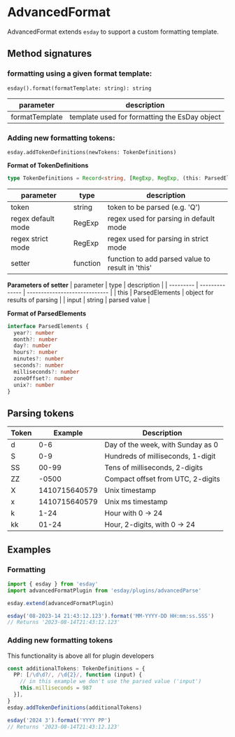 # AdvancedFormat

AdvancedFormat extends `esday` to support a custom formatting template.

## Method signatures
### formatting using a given format template:
```
esday().format(formatTemplate: string): string
```

| parameter      | description                                   |
| -------------- | --------------------------------------------- |
| formatTemplate | template used for formatting the EsDay object |

### Adding new formatting tokens:
```
esday.addTokenDefinitions(newTokens: TokenDefinitions)
```

**Format of TokenDefinitions**
```typescript
type TokenDefinitions = Record<string, [RegExp, RegExp, (this: ParsedElements, input: string) => void]>
```

| parameter          | type     | description                                      |
| ------------------ | -------- | ------------------------------------------------ |
| token              | string   | token to be parsed (e.g. 'Q')                    |
| regex default mode | RegExp   | regex used for parsing in default mode           |
| regex strict mode  | RegExp   | regex used for parsing in strict mode            |
| setter             | function | function to add parsed value to result in 'this' |

**Parameters of setter**
| parameter | type           | description                   |
| --------- | -------------- | ----------------------------- |
| this      | ParsedElements | object for results of parsing |
| input     | string         | parsed value                  |

**Format of ParsedElements**
```typescript
interface ParsedElements {
  year?: number
  month?: number
  day?: number
  hours?: number
  minutes?: number
  seconds?: number
  milliseconds?: number
  zoneOffset?: number
  unix?: number
}
```

## Parsing tokens
| **Token** | **Example**   | **Description**                    |
| --------- | --------------| ---------------------------------- |
| d         | 0-6           | Day of the week, with Sunday as 0  |
| S         | 0-9           | Hundreds of milliseconds, 1-digit  |
| SS        | 00-99         | Tens of milliseconds, 2-digits     |
| ZZ        | \-0500        | Compact offset from UTC, 2-digits  |
| X         | 1410715640579 | Unix timestamp                     |
| x         | 1410715640579 | Unix ms timestamp                  |
| k         | 1-24          | Hour with 0 -> 24                  |
| kk        | 01-24         | Hour, 2-digits, with 0 -> 24       |

## Examples
### Formatting
```typescript
import { esday } from 'esday'
import advancedFormatPlugin from 'esday/plugins/advancedParse'

esday.extend(advancedFormatPlugin)

esday('08-2023-14 21:43:12.123').format('MM-YYYY-DD HH:mm:ss.SSS')
// Returns '2023-08-14T21:43:12.123'
```

### Adding new formatting tokens
This functionality is above all for plugin developers
```typescript
const additionalTokens: TokenDefinitions = {
  PP: [/\d\d?/, /\d{2}/, function (input) {
    // in this example we don't use the parsed value ('input')
    this.milliseconds = 987
  }],
}
esday.addTokenDefinitions(additionalTokens)

esday('2024 3').format('YYYY PP')
// Returns '2023-08-14T21:43:12.123'
```
